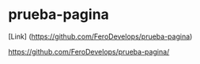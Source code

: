 # prueba-pagina

[Link] (https://github.com/FeroDevelops/prueba-pagina)

https://github.com/FeroDevelops/prueba-pagina/

